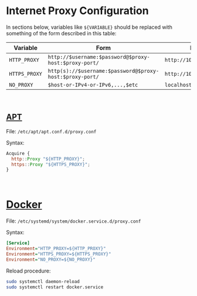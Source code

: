 # Internet Proxy Configuration

In sections below, variables like `${VARIABLE}` should be replaced with something of the form described in this table:

| Variable      | Form                                                     | Example                     |
|---------------|----------------------------------------------------------|-----------------------------|
| `HTTP_PROXY`  | `http://$username:$password@$proxy-host:$proxy-port/`    | `http://10.31.255.65:8080/` |
| `HTTPS_PROXY` | `http(s)://$username:$password@$proxy-host:$proxy-port/` | `http://10.31.255.65:8080/` |
| `NO_PROXY`    | `$host-or-IPv4-or-IPv6,...,$etc`                         | `localhost,127.0.0.1,::1`   |

&nbsp;

## [APT](https://en.wikipedia.org/wiki/APT_%28software%29)

File: `/etc/apt/apt.conf.d/proxy.conf`

Syntax:

```js
Acquire {
  http::Proxy "${HTTP_PROXY}";
  https::Proxy "${HTTPS_PROXY}";
}
```

&nbsp;

# [Docker](https://en.wikipedia.org/wiki/Docker_(software))

File: `/etc/systemd/system/docker.service.d/proxy.conf`

Syntax:

```ini
[Service]
Environment="HTTP_PROXY=${HTTP_PROXY}"
Environment="HTTPS_PROXY=${HTTPS_PROXY}"
Environment="NO_PROXY=${NO_PROXY}"
```

Reload procedure:

```sh
sudo systemctl daemon-reload
sudo systemctl restart docker.service
```
